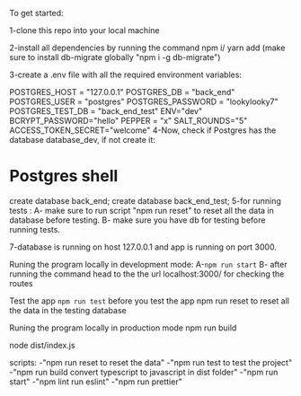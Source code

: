 To get started:

1-clone this repo into your local machine

2-install all dependencies by running the command npm i/ yarn add (make sure to install db-migrate globally "npm i -g db-migrate")

3-create a .env file with all the required environment variables:

POSTGRES_HOST = "127.0.0.1"
POSTGRES_DB = "back_end"
POSTGRES_USER = "postgres"
POSTGRES_PASSWORD = "lookylooky7"
POSTGRES_TEST_DB = "back_end_test"
ENV="dev"
BCRYPT_PASSWORD="hello"
PEPPER = "x"
SALT_ROUNDS="5"
ACCESS_TOKEN_SECRET="welcome"
4-Now, check if Postgres has the database database_dev, if not create it:

# Postgres shell
create database  back_end;
create database  back_end_test;
5-for running tests :
  A- make sure to run script "npm run reset" to reset all the data in database before testing.
  B- make sure you have db for testing before running tests.

7-database is running on host 127.0.0.1 and app is running on port 3000.

Runing the program locally in development mode:
  A-`npm run start`
  B- after running the command head to the the url localhost:3000/
for checking the routes


Test the app
    `npm run test`
before you test the app
npm run reset
to reset all the data in the testing database

Runing the program locally in production mode
npm run build

node dist/index.js

scripts:
-"npm run reset to reset the data"
-"npm run test to test the project"
-"npm run build convert typescript to javascript in dist folder"
-"npm run start"
-"npm lint run eslint"
-"npm run prettier"
